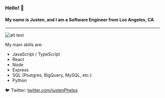 ### Hello! 👋

#### My name is Justen, and I am a Software Engineer from Los Angeles, CA
---

![alt text](https://media4.giphy.com/media/zOvBKUUEERdNm/giphy.gif?cid=ecf05e472d3f3ab651b61dec4948a2aece093e7f6d993c6a&rid=giphy.gif "alt text")

My main skills are:
- JavaScript / TypeScript
- React
- Node
- Express
- SQL (Postgres, BigQuery, MySQL, etc.)
- Python

🐦 Twitter:
[twitter.com/justenPhelps](https://twitter.com/justenphelps)
